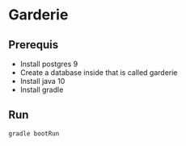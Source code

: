 Garderie
================================================================================


Prerequis
-----------

- Install postgres 9
- Create a database inside that is called garderie
- Install java 10
- Install gradle

Run
-------------

    gradle bootRun

